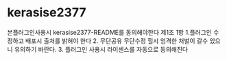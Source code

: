 # kerasise2377
 본플러그인사용시 kerasise2377-README를 동의해야한다
 제1조 1항
1.플러그인 수정하고 배포시 출처를 밝혀야 한다
2. 무단공유 무단수정 헐시 엄격한 처벌이 갈수 있으니 유의하기 바란다.
3. 플러그인 사용시 라이센스를 자동으로 동의해진다
